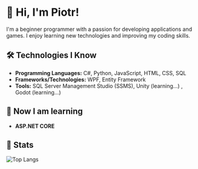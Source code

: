 
# 👋 Hi, I'm Piotr!
I'm a beginner programmer with a passion for developing applications and games. I enjoy learning new technologies and improving my coding skills.

## 🛠️ Technologies I Know
- **Programming Languages:** C#, Python, JavaScript, HTML, CSS, SQL
- **Frameworks/Technologies:** WPF, Entity Framework
- **Tools:** SQL Server Management Studio (SSMS), Unity (learning...) , Godot (learning...)

## 🏨 Now I am learning 
- **ASP.NET CORE**


## 📝 Stats
![Top Langs](https://github-readme-stats.vercel.app/api/top-langs/?username=1-xB&layout=compact&theme=dark&cache_seconds=3600)



